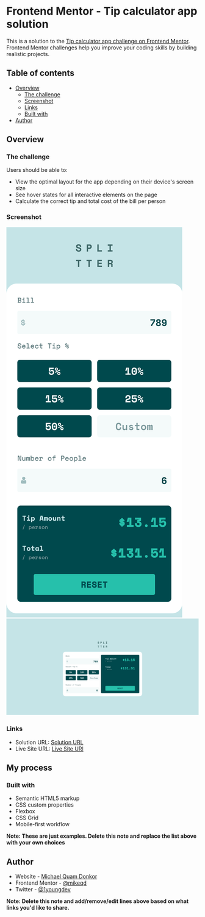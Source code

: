 # Frontend Mentor - Tip calculator app solution

This is a solution to the [Tip calculator app challenge on Frontend Mentor](https://www.frontendmentor.io/challenges/tip-calculator-app-ugJNGbJUX). Frontend Mentor challenges help you improve your coding skills by building realistic projects.

## Table of contents

- [Overview](#overview)
  - [The challenge](#the-challenge)
  - [Screenshot](#screenshot)
  - [Links](#links)
  - [Built with](#built-with)
- [Author](#author)


## Overview

### The challenge

Users should be able to:

- View the optimal layout for the app depending on their device's screen size
- See hover states for all interactive elements on the page
- Calculate the correct tip and total cost of the bill per person

### Screenshot

![](./screenshot1.png)
![](./screenshot2.png)



### Links

- Solution URL: [Solution URL](https://github.com/mikeqd/tip-calculator-solution.git)
- Live Site URL: [Live Site URl](https://mikeqd.github.io/tip-calculator-solution/)

## My process

### Built with

- Semantic HTML5 markup
- CSS custom properties
- Flexbox
- CSS Grid
- Mobile-first workflow

**Note: These are just examples. Delete this note and replace the list above with your own choices**

## Author

- Website - [Michael Quam Donkor](https://sveltekit-portfolio-v1.vercel.app/)
- Frontend Mentor - [@mikeqd](https://www.frontendmentor.io/profile/mikeqd)
- Twitter - [@1youngdev](https://www.twitter.com/1youngdev)

**Note: Delete this note and add/remove/edit lines above based on what links you'd like to share.**
